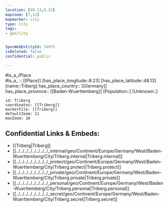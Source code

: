 ```yaml
---
location: [48.13,8.23] 
mapzoom: [7,12] 
mapmarker: city 
type: City
tags:
- geo/City


SpocWebEntityId: 34975
isDeleted: false
confidential: public

---
```

#is_a_/Place  
#is_a_ :: [[Place]] 
[has_place_longitude::8.23] 
[has_place_latitude::48.13] 
[name::Triberg] 
has_place_country:: [[Germany]]  
has_place_province:: [[Baden-Wuerttemberg]] 
[Population::] 
[Unknown::] 


```leaflet
id: Triberg
coordinates: [[Triberg]] 
markerFile: [[Triberg]] 
defaultZoom: 11 
maxZoom: 18
```


## Confidential Links & Embeds: 
- [[Triberg|Triberg]]  
- [[../../../../../../../../_internal/geo/Continent/Europe/Germany/West/Baden-Wuerttemberg/City/Triberg.internal|Triberg.internal]] 
- [[../../../../../../../../_protect/geo/Continent/Europe/Germany/West/Baden-Wuerttemberg/City/Triberg.protect|Triberg.protect]] 
- [[../../../../../../../../_private/geo/Continent/Europe/Germany/West/Baden-Wuerttemberg/City/Triberg.private|Triberg.private]] 
- [[../../../../../../../../_personal/geo/Continent/Europe/Germany/West/Baden-Wuerttemberg/City/Triberg.personal|Triberg.personal]] 
- [[../../../../../../../../_secret/geo/Continent/Europe/Germany/West/Baden-Wuerttemberg/City/Triberg.secret|Triberg.secret]] 
